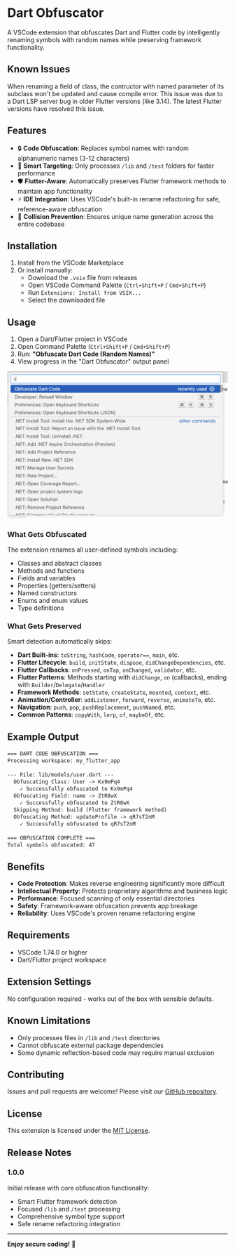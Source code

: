 # Dart Obfuscator

A VSCode extension that obfuscates Dart and Flutter code by intelligently renaming symbols with random names while preserving framework functionality.

## Known Issues

When renaming a field of class, the contructor with named parameter of its subclass won't be updated and cause compile error.
This issue was due to a Dart LSP server bug in older Flutter versions (like 3.14). The latest Flutter versions have resolved this issue.

## Features

- 🔒 **Code Obfuscation**: Replaces symbol names with random alphanumeric names (3-12 characters)
- 🎯 **Smart Targeting**: Only processes `/lib` and `/test` folders for faster performance
- 🛡️ **Flutter-Aware**: Automatically preserves Flutter framework methods to maintain app functionality
- ⚡ **IDE Integration**: Uses VSCode's built-in rename refactoring for safe, reference-aware obfuscation
- 🎲 **Collision Prevention**: Ensures unique name generation across the entire codebase

## Installation

1. Install from the VSCode Marketplace
2. Or install manually:
   - Download the `.vsix` file from releases
   - Open VSCode Command Palette (`Ctrl+Shift+P` / `Cmd+Shift+P`)
   - Run `Extensions: Install from VSIX...`
   - Select the downloaded file

## Usage

1. Open a Dart/Flutter project in VSCode
2. Open Command Palette (`Ctrl+Shift+P` / `Cmd+Shift+P`)
3. Run: **"Obfuscate Dart Code (Random Names)"**
4. View progress in the "Dart Obfuscator" output panel

![screenshot](/images/screenshot.png)

### What Gets Obfuscated

The extension renames all user-defined symbols including:
- Classes and abstract classes
- Methods and functions
- Fields and variables
- Properties (getters/setters)
- Named constructors
- Enums and enum values
- Type definitions

### What Gets Preserved

Smart detection automatically skips:
- **Dart Built-ins**: `toString`, `hashCode`, `operator==`, `main`, etc.
- **Flutter Lifecycle**: `build`, `initState`, `dispose`, `didChangeDependencies`, etc.
- **Flutter Callbacks**: `onPressed`, `onTap`, `onChanged`, `validator`, etc.
- **Flutter Patterns**: Methods starting with `didChange`, `on` (callbacks), ending with `Builder`/`Delegate`/`Handler`
- **Framework Methods**: `setState`, `createState`, `mounted`, `context`, etc.
- **Animation/Controller**: `addListener`, `forward`, `reverse`, `animateTo`, etc.
- **Navigation**: `push`, `pop`, `pushReplacement`, `pushNamed`, etc.
- **Common Patterns**: `copyWith`, `lerp`, `of`, `maybeOf`, etc.

## Example Output

```
=== DART CODE OBFUSCATION ===
Processing workspace: my_flutter_app

--- File: lib/models/user.dart ---
  Obfuscating Class: User -> Kx9mPq4
    ✓ Successfully obfuscated to Kx9mPq4
  Obfuscating Field: name -> ZtR8wX
    ✓ Successfully obfuscated to ZtR8wX
  Skipping Method: build (Flutter framework method)
  Obfuscating Method: updateProfile -> qR7sT2nM
    ✓ Successfully obfuscated to qR7sT2nM

=== OBFUSCATION COMPLETE ===
Total symbols obfuscated: 47
```

## Benefits

- **Code Protection**: Makes reverse engineering significantly more difficult
- **Intellectual Property**: Protects proprietary algorithms and business logic
- **Performance**: Focused scanning of only essential directories
- **Safety**: Framework-aware obfuscation prevents app breakage
- **Reliability**: Uses VSCode's proven rename refactoring engine

## Requirements

- VSCode 1.74.0 or higher
- Dart/Flutter project workspace

## Extension Settings

No configuration required - works out of the box with sensible defaults.

## Known Limitations

- Only processes files in `/lib` and `/test` directories
- Cannot obfuscate external package dependencies
- Some dynamic reflection-based code may require manual exclusion

## Contributing

Issues and pull requests are welcome! Please visit our [GitHub repository](https://github.com/username/dart-obfuscator).

## License

This extension is licensed under the [MIT License](LICENSE).

## Release Notes

### 1.0.0

Initial release with core obfuscation functionality:
- Smart Flutter framework detection
- Focused `/lib` and `/test` processing
- Comprehensive symbol type support
- Safe rename refactoring integration

---

**Enjoy secure coding!** 🔐

